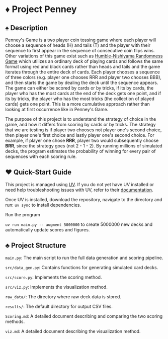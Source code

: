 # ♦️ Project Penney 

## ♠️ Description

Penney's Game is a two player coin tossing game where each player will choose a sequence of heads (H) and tails (T) and the player with their sequence to first appear in the sequence of consecutive coin flips wins. Other variations of this game exist such as [Humble-Nishiyama Randomness Game](https://mathwo.github.io/assets/files/penney_game/humble-nishiyama_randomness_game-a_new_variation_on_penneys_coin_game.pdf)  which utilizes an ordinary deck of playing cards and follows the same format using red and black cards rather than heads and tails and the game iterates through the entire deck of cards. Each player chooses a sequence of three colors (e.g. player one chooses RRR and player two chooses BBB), and then starts the game by dealing the deck until the sequence appears. The game can either be scored by cards or by tricks, if its by cards, the player who has the most cards at the end of the deck gets one point, and if its by tricks, the player who has the most tricks (the collection of played cards) gets one point. This is a more cumulative approach rather than looking at first occurrence like in Penney's Game.

The purpose of this project is to understand the strategy of choice in the game, and how it differs from scoring by cards or by tricks. The strategy that we are testing is if player two chooses not player one's second choice, then player one's first choice and lastly player one's second choice. For example, if player one chose **RRR**, player two would subsequently choose **BRR**, since the strategy goes (not 2 - 1 - 2). By running millions of simulated decks, the program estimates the probability of winning for every pair of sequences with each scoring rule. 


## ♥️ Quick-Start Guide

This project is managed using [UV](https://docs.astral.sh/uv/). If you do not yet have UV installed or need help troubleshooting issues with UV, refer to their [documentation](https://docs.astral.sh/uv/getting-started/features/). 

Once UV is installed, download the repository, navigate to the directory and run: `uv sync` to install dependencies.

Run the program

`uv run main.py -- augment 5000000` to create 5000000 new decks and automatically update scores and figures.

## ♣️ Project Structure

`main.py`: The main script to run the full data generation and scoring pipeline.

`src/data_gen.py`: Contains functions for generating simulated card decks.

`src/score.py`: Implements the scoring method.

`src/viz.py`: Implements the visualization method.

`raw_data/`: The directory where raw deck data is stored.

`results/`: The default directory for output CSV files.

`Scoring.md`: A detailed document describing and comparing the two scoring methods.

`viz.md`: A detailed document describing the visualization method.
